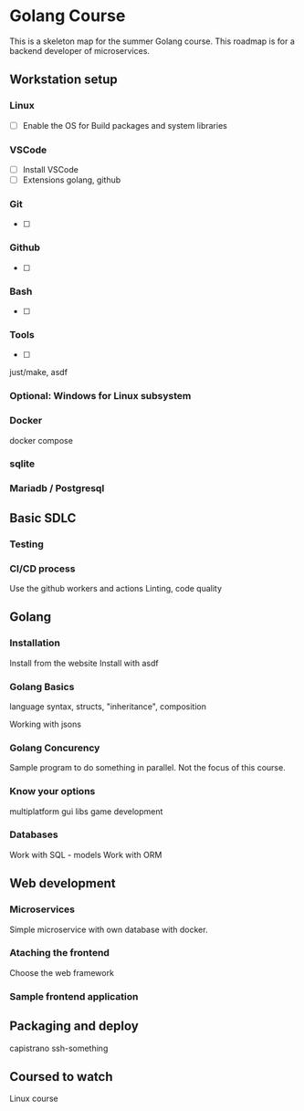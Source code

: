 # Golang Course

This is a skeleton map for the summer Golang course.
This roadmap is for a backend developer of microservices.

## Workstation setup

### Linux

- [ ] Enable the OS for Build packages and system libraries

### VSCode

- [ ] Install VSCode
- [ ] Extensions golang, github

### Git

- [ ]

### Github

- [ ]

### Bash

- [ ]

### Tools

- [ ]

just/make, asdf

### Optional: Windows for Linux subsystem

### Docker

docker compose

### sqlite

### Mariadb / Postgresql

## Basic SDLC

### Testing

### CI/CD process

Use the github workers and actions
Linting, code quality

## Golang

### Installation

Install from the website
Install with asdf

### Golang Basics

language syntax, structs, "inheritance", composition

Working with jsons

### Golang Concurency

Sample program to do something in parallel. Not the focus of this course.

### Know your options

multiplatform gui libs
game development

### Databases

Work with SQL - models
Work with ORM


## Web development

### Microservices
Simple microservice with own database with docker.

### Ataching the frontend

Choose the web framework

### Sample frontend application

## Packaging and deploy

capistrano ssh-something

## Coursed to watch

Linux course
